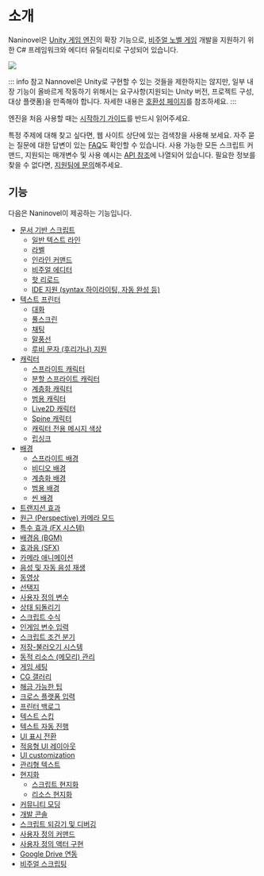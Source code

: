 # 소개

Naninovel은 [Unity 게임 엔진](https://unity.com)의 확장 기능으로, [비주얼 노벨 게임](https://en.wikipedia.org/wiki/Visual_novel) 개발을 지원하기 위한 C# 프레임워크와 에디터 유틸리티로 구성되어 있습니다.

![](https://www.youtube.com/watch?v=lRxIKDU9z4k)

::: info 참고
Nannovel은 Unity로 구현할 수 있는 것들을 제한하지는 않지만, 일부 내장 기능이 올바르게 작동하기 위해서는 요구사항(지원되는 Unity 버전, 프로젝트 구성, 대상 플랫폼)을 만족해야 합니다. 자세한 내용은 [호환성 페이지](/ko/guide/compatibility)를 참조하세요.
:::

엔진을 처음 사용할 때는 [시작하기 가이드](/ko/guide/getting-started)를 반드시 읽어주세요.

특정 주제에 대해 찾고 싶다면, 웹 사이트 상단에 있는 검색창을 사용해 보세요. 자주 묻는 질문에 대한 답변이 있는 [FAQ](/ko/faq/)도 확인할 수 있습니다. 사용 가능한 모든 스크립트 커맨드, 지원되는 매개변수 및 사용 예시는 [API 참조](/ko/api/)에 나열되어 있습니다. 필요한 정보를 찾을 수 없다면, [지원팀에 문의](/ko/support/#naninovel-support)해주세요.

## 기능

다음은 Naninovel이 제공하는 기능입니다.

* [문서 기반 스크립트](/ko/guide/naninovel-scripts)
  * [일반 텍스트 라인](/ko/guide/naninovel-scripts#generic-text-lines)
  * [라벨](/ko/guide/naninovel-scripts#label-lines)
  * [인라인 커맨드](/ko/guide/naninovel-scripts#command-inlining)
  * [비주얼 에디터](/ko/guide/naninovel-scripts#visual-editor)
  * [핫 리로드](/ko/guide/naninovel-scripts#hot-reload)
  * [IDE 지원 (syntax 하이라이팅, 자동 완성 등)](/ko/guide/ide-extension)
* [텍스트 프린터](/ko/guide/text-printers)
  * [대화](/ko/guide/text-printers#dialogue-printer)
  * [풀스크린](/ko/guide/text-printers#fullscreen-printer)
  * [채팅](/ko/guide/text-printers#chat-printer)
  * [말풍선](/ko/guide/text-printers#bubble-printer)
  * [루비 문자 (후리가나) 지원](/ko/guide/text-printers.html#text-styles)
* [캐릭터](/ko/guide/characters)
  * [스프라이트 캐릭터](/ko/guide/characters#sprite-characters)
  * [분할 스프라이트 캐릭터](/ko/guide/characters#diced-sprite-characters)
  * [계층화 캐릭터](/ko/guide/characters#layered-characters)
  * [범용 캐릭터](/ko/guide/characters#generic-characters)
  * [Live2D 캐릭터](/ko/guide/characters#live2d-characters)
  * [Spine 캐릭터](/ko/guide/characters#spine-characters)
  * [캐릭터 전용 메시지 색상](/ko/guide/characters#message-colors)
  * [립싱크](/ko/guide/characters#lip-sync)
* [배경](/ko/guide/backgrounds)
  * [스프라이트 배경](/ko/guide/backgrounds#sprite-backgrounds)
  * [비디오 배경](/ko/guide/backgrounds#video-backgrounds)
  * [계층화 배경](/ko/guide/backgrounds#layered-backgrounds)
  * [범용 배경](/ko/guide/backgrounds#generic-backgrounds)
  * [씬 배경](/ko/guide/backgrounds#scene-backgrounds)
* [트랜지션 효과](/ko/guide/transition-effects)
* [원근 (Perspective) 카메라 모드](https://youtu.be/rC6C9mA7Szw)
* [특수 효과 (FX 시스템)](/ko/guide/special-effects)
* [배경음 (BGM)](/ko/guide/audio#background-music)
* [효과음 (SFX)](/ko/guide/audio#sound-effects)
* [카메라 애니메이션](/api/#camera)
* [음성 및 자동 음성 재생](/ko/guide/voicing)
* [동영상](/ko/guide/movies)
* [선택지](/ko/guide/choices)
* [사용자 정의 변수](/ko/guide/custom-variables)
* [상태 되돌리기](https://youtu.be/HJnOoUrqHis)
* [스크립트 수식](/ko/guide/script-expressions)
* [인게임 변수 입력](/api/#input)
* [스크립트 조건 분기](/api/#if)
* [저장-불러오기 시스템](/ko/guide/save-load-system)
* [동적 리소스 (메모리) 관리](https://youtu.be/cFikLjfeKyc)
* [게임 세팅](/ko/guide/game-settings)
* [CG 갤러리](/ko/guide/unlockable-items#cg-gallery)
* [해금 가능한 팁](/ko/guide/unlockable-items#tips)
* [크로스 플랫폼 입력](/ko/guide/input-processing)
* [프린터 백로그](/ko/guide/text-printers#printer-backlog)
* [텍스트 스킵](/ko/guide/text-printers#text-skipping)
* [텍스트 자동 진행](/ko/guide/text-printers#auto-advance-text)
* [UI 표시 전환](/ko/guide/user-interface#ui-toggling)
* [적응형 UI 레이아웃](/ko/guide/user-interface#adaptive-ui-layout)
* [UI customization](/ko/guide/user-interface#ui-customization)
* [관리형 텍스트](/ko/guide/managed-text)
* [현지화](/ko/guide/localization)
  * [스크립트 현지화](/ko/guide/localization#scripts-localization)
  * [리소스 현지화](/ko/guide/localization#resources-localization)
* [커뮤니티 모딩](/ko/guide/community-modding)
* [개발 콘솔](/ko/guide/development-console)
* [스크립트 되감기 및 디버깅](/ko/guide/naninovel-scripts#scripts-debug)
* [사용자 정의 커맨드](/ko/guide/custom-commands)
* [사용자 정의 액터 구현](/ko/guide/custom-actor-implementations)
* [Google Drive 연동](/ko/guide/resource-providers#google-drive)
* [비주얼 스크립팅](/ko/guide/visual-scripting)
